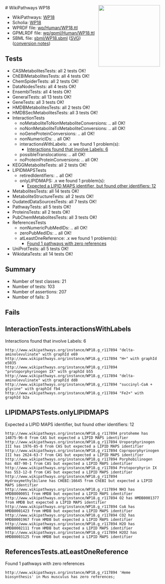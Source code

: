 <img style="float: right; width: 200px" src="../logo.png" />
# WikiPathways WP18

* WikiPathways: [WP18](https://identifiers.org/wikipathways:WP18)
* Scholia: [WP18](https://scholia.toolforge.org/wikipathways/WP18)
* WPRDF file: [wp/Human/WP18.ttl](../wp/Human/WP18.ttl)
* GPMLRDF file: [wp/gpml/Human/WP18.ttl](../wp/gpml/Human/WP18.ttl)
* SBML file: [sbml/WP18.sbml](../sbml/WP18.sbml) ([SVG](../sbml/WP18.svg)) ([conversion notes](../sbml/WP18.txt))

## Tests
* CASMetabolitesTests: all 2 tests OK!
* ChEBIMetabolitesTests: all 4 tests OK!
* ChemSpiderTests: all 2 tests OK!
* DataNodesTests: all 4 tests OK!
* EnsemblTests: all 4 tests OK!
* GeneralTests: all 13 tests OK!
* GeneTests: all 3 tests OK!
* HMDBMetabolitesTests: all 2 tests OK!
* HMDBSecMetabolitesTests: all 3 tests OK!
* InteractionTests
    * noMetaboliteToNonMetaboliteConversions: .. all OK!
    * noNonMetaboliteToMetaboliteConversions: .. all OK!
    * noGeneProteinConversions: .. all OK!
    * nonNumericIDs: .. all OK!
    * interactionsWithLabels: .x we found 1 problem(s):
        * [Interactions found that involve Labels: 6](#630d267d)
    * possibleTranslocations: .. all OK!
    * noProteinProteinConversions: .. all OK!
* KEGGMetaboliteTests: all 2 tests OK!
* LIPIDMAPSTests
    * retiredIdentifiers: .. all OK!
    * onlyLIPIDMAPS: .x we found 1 problem(s):
        * [Expected a LIPID MAPS identifier, but found other identifiers: 12](#d0bfb67a)
* MetabolitesTests: all 14 tests OK!
* MetaboliteStructureTests: all 2 tests OK!
* OudatedDataSourcesTests: all 7 tests OK!
* PathwayTests: all 5 tests OK!
* ProteinsTests: all 2 tests OK!
* PubChemMetabolitesTests: all 3 tests OK!
* ReferencesTests
    * nonNumericPubMedIDs: .. all OK!
    * zeroPubMedIDs: .. all OK!
    * atLeastOneReference: .x we found 1 problem(s):
        * [Found 1 pathways with zero references](#35eb778e)
* UniProtTests: all 5 tests OK!
* WikidataTests: all 14 tests OK!


## Summary

* Number of test classes: 21
* Number of tests: 103
* Number of assertions: 207
* Number of fails: 3

## Fails

<a name="630d267d" />

## InteractionTests.interactionsWithLabels

Interactions found that involve Labels: 6
```
http://www.wikipathways.org/instance/WP18.g_r117894 "delta-aminolevulinate" with graphId e69
http://www.wikipathways.org/instance/WP18.g_r117894 "H+" with graphId e5035
http://www.wikipathways.org/instance/WP18.g_r117894 "protoporphyrinogen IX" with graphId b55
http://www.wikipathways.org/instance/WP18.g_r117894 "delta-aminolevulinate" with graphId dd8
http://www.wikipathways.org/instance/WP18.g_r117894 "succinyl-CoA + glycine" with graphId fb4
http://www.wikipathways.org/instance/WP18.g_r117894 "Fe2+" with graphId b2a
```

<a name="d0bfb67a" />

## LIPIDMAPSTests.onlyLIPIDMAPS

Expected a LIPID MAPS identifier, but found other identifiers: 12
```
http://www.wikipathways.org/instance/WP18.g_r117894 protoheme has 14875-96-8 from CAS but expected a LIPID MAPS identifier
http://www.wikipathways.org/instance/WP18.g_r117894 Uroporphyrinogen III has 1976-85-8 from CAS but expected a LIPID MAPS identifier
http://www.wikipathways.org/instance/WP18.g_r117894 Coproporphyrinogen III has 2624-63-7 from CAS but expected a LIPID MAPS identifier
http://www.wikipathways.org/instance/WP18.g_r117894 Porphobilinogen has 487-90-1 from CAS but expected a LIPID MAPS identifier
http://www.wikipathways.org/instance/WP18.g_r117894 Protoporphyrin IX has 553-12-8 from CAS but expected a LIPID MAPS identifier
http://www.wikipathways.org/instance/WP18.g_r117894 Hydroxymethylbilane has CHEBI:16645 from ChEBI but expected a LIPID MAPS identifier
http://www.wikipathways.org/instance/WP18.g_r117894 NH3 has HMDB0000051 from HMDB but expected a LIPID MAPS identifier
http://www.wikipathways.org/instance/WP18.g_r117894 O2 has HMDB0001377 from HMDB but expected a LIPID MAPS identifier
http://www.wikipathways.org/instance/WP18.g_r117894 CoA has HMDB0001423 from HMDB but expected a LIPID MAPS identifier
http://www.wikipathways.org/instance/WP18.g_r117894 CO2 has HMDB0001967 from HMDB but expected a LIPID MAPS identifier
http://www.wikipathways.org/instance/WP18.g_r117894 H2O has HMDB0002111 from HMDB but expected a LIPID MAPS identifier
http://www.wikipathways.org/instance/WP18.g_r117894 H2O2 has HMDB0003125 from HMDB but expected a LIPID MAPS identifier
```

<a name="35eb778e" />

## ReferencesTests.atLeastOneReference

Found 1 pathways with zero references
```
http://www.wikipathways.org/instance/WP18.g_r117894 'Heme biosynthesis' in Mus musculus has zero references; 
```

